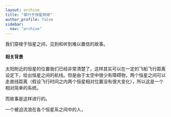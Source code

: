 ```yaml
---
layout: archive
title: "穿行于恒星网络"
author_profile: false
sidebar:
  nav: "archive"
---
```


我们穿梭于恒星之间，见到和听到难以置信的故事。

<div class="notes--extra" markdown="1">

#### 相关背景

太阳附近的恒星的位置我们已经非常清楚了，这样其实可以在一定的飞船飞行距离设定下，给出恒星之间的航线。但是由于太空中很少有障碍物，两个恒星之间可以走直线距离（假设飞行时间之内两个恒星相对位置没有很大变化），所以这是一个相对简单的系统。

</div>

而故事是这样进行的。

一个被迫流浪在各个恒星系之间中的人，
